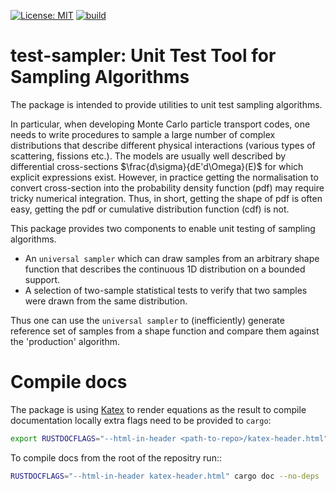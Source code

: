 [![License: MIT](https://img.shields.io/badge/License-MIT-green.svg)](https://opensource.org/licenses/MIT)
[![build](https://github.com/Mikolaj-A-Kowalski/test-sampler/actions/workflows/build.yml/badge.svg)](https://github.com/Mikolaj-A-Kowalski/test-sampler/actions/workflows/build.yml)

# test-sampler: Unit Test Tool for Sampling Algorithms

The package is intended to provide utilities to unit test sampling algorithms.

In particular, when developing Monte Carlo particle transport codes, one needs
to write procedures to sample a large number of complex distributions that
describe different physical interactions (various types of scattering, fissions etc.).
The models are usually well described by differential cross-sections
$`\frac{d\sigma}{dE'd\Omega}(E)`$ for which explicit expressions exist.
However, in practice getting the normalisation to convert cross-section
into the probability density function (pdf) may require tricky numerical integration.
Thus, in short, getting the shape of pdf is often easy, getting the pdf or cumulative
distribution function (cdf) is not.

This package provides two components to enable unit testing of sampling algorithms.
- An `universal sampler` which can draw samples from an arbitrary shape function that
  describes the continuous 1D distribution on a bounded support.
- A selection of two-sample statistical tests to verify that two samples were
  drawn from the same distribution.

Thus one can use the `universal sampler` to (inefficiently) generate reference
set of samples from a shape function and compare them against the 'production'
algorithm.

# Compile docs
The package is using [Katex](https://katex.org/) to render equations as the
result to compile documentation locally extra flags need to be provided to `cargo`:
```bash
export RUSTDOCFLAGS="--html-in-header <path-to-repo>/katex-header.html"
```
To compile docs from the root of the repositry run::
```bash
RUSTDOCFLAGS="--html-in-header katex-header.html" cargo doc --no-deps
```
